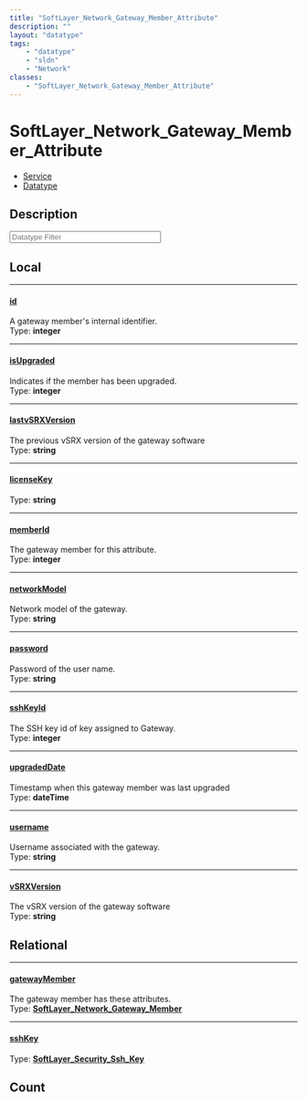 ```yaml
---
title: "SoftLayer_Network_Gateway_Member_Attribute"
description: ""
layout: "datatype"
tags:
    - "datatype"
    - "sldn"
    - "Network"
classes:
    - "SoftLayer_Network_Gateway_Member_Attribute"
---
```


# SoftLayer_Network_Gateway_Member_Attribute
<div id='service-datatype'>
    <ul id='sldn-reference-tabs'>
    <li id='service'> <a href='/reference/services/SoftLayer_Network_Gateway_Member_Attribute' >Service</a></li>    <li id='datatype'> <a href='/reference/datatypes/SoftLayer_Network_Gateway_Member_Attribute' >Datatype</a></li>
    </ul>
</div>

## Description 






<!-- Filer BEGIN -->
<div class="view-filters">
        <div class="clearfix">
            <div class="search-input-box">
                <input placeholder="Datatype Filter" onkeyup="titleSearch(inputId='prop-input', divId='properties', elementClass='prop-row')" 
                    type="text" id="prop-input" value="" size="30" maxlength="128" class="form-text">
            </div>
        </div>
</div>
<!-- Filer END -->

<div id="properties" class="content">
<div id="localProperties" class="prop-content" >

## Local
<div class="prop-row">

-----
[id]: #id
#### [id]
A gateway member's internal identifier.   
<span class="type-label">Type: </span>**integer**


</div>
<div class="prop-row">

-----
[isUpgraded]: #isupgraded
#### [isUpgraded]
Indicates if the member has been upgraded.   
<span class="type-label">Type: </span>**integer**


</div>
<div class="prop-row">

-----
[lastvSRXVersion]: #lastvsrxversion
#### [lastvSRXVersion]
The previous vSRX version of the gateway software   
<span class="type-label">Type: </span>**string**


</div>
<div class="prop-row">

-----
[licenseKey]: #licensekey
#### [licenseKey]
  
<span class="type-label">Type: </span>**string**


</div>
<div class="prop-row">

-----
[memberId]: #memberid
#### [memberId]
The gateway member for this attribute.   
<span class="type-label">Type: </span>**integer**


</div>
<div class="prop-row">

-----
[networkModel]: #networkmodel
#### [networkModel]
Network model of the gateway.  
<span class="type-label">Type: </span>**string**


</div>
<div class="prop-row">

-----
[password]: #password
#### [password]
Password of the user name.  
<span class="type-label">Type: </span>**string**


</div>
<div class="prop-row">

-----
[sshKeyId]: #sshkeyid
#### [sshKeyId]
The SSH key id of key assigned to Gateway.   
<span class="type-label">Type: </span>**integer**


</div>
<div class="prop-row">

-----
[upgradedDate]: #upgradeddate
#### [upgradedDate]
Timestamp when this gateway member was last upgraded   
<span class="type-label">Type: </span>**dateTime**


</div>
<div class="prop-row">

-----
[username]: #username
#### [username]
Username associated with the gateway.  
<span class="type-label">Type: </span>**string**


</div>
<div class="prop-row">

-----
[vSRXVersion]: #vsrxversion
#### [vSRXVersion]
The vSRX version of the gateway software   
<span class="type-label">Type: </span>**string**


</div>
</div>
<!-- LOCAL PROPERTY END -->

<div id="relationalProperties"  class="prop-content" >

## Relational
<div class="prop-row">

-----
[gatewayMember]: #gatewaymember
#### [gatewayMember]
The gateway member has these attributes.  
<span class="type-label">Type: </span>**<a href='/reference/datatypes/SoftLayer_Network_Gateway_Member'>SoftLayer_Network_Gateway_Member </a>**


</div>
<div class="prop-row">

-----
[sshKey]: #sshkey
#### [sshKey]
  
<span class="type-label">Type: </span>**<a href='/reference/datatypes/SoftLayer_Security_Ssh_Key'>SoftLayer_Security_Ssh_Key </a>**


</div>

## Count
</div>


